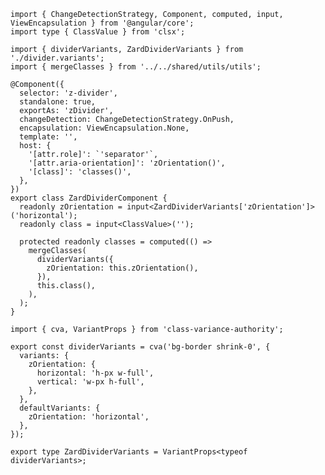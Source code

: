 

```angular-ts title="divider.component.ts" expandable="true" expandableTitle="Expand" copyButton showLineNumbers
import { ChangeDetectionStrategy, Component, computed, input, ViewEncapsulation } from '@angular/core';
import type { ClassValue } from 'clsx';

import { dividerVariants, ZardDividerVariants } from './divider.variants';
import { mergeClasses } from '../../shared/utils/utils';

@Component({
  selector: 'z-divider',
  standalone: true,
  exportAs: 'zDivider',
  changeDetection: ChangeDetectionStrategy.OnPush,
  encapsulation: ViewEncapsulation.None,
  template: '',
  host: {
    '[attr.role]': `'separator'`,
    '[attr.aria-orientation]': 'zOrientation()',
    '[class]': 'classes()',
  },
})
export class ZardDividerComponent {
  readonly zOrientation = input<ZardDividerVariants['zOrientation']>('horizontal');
  readonly class = input<ClassValue>('');

  protected readonly classes = computed(() =>
    mergeClasses(
      dividerVariants({
        zOrientation: this.zOrientation(),
      }),
      this.class(),
    ),
  );
}

```



```angular-ts title="divider.variants.ts" expandable="true" expandableTitle="Expand" copyButton showLineNumbers
import { cva, VariantProps } from 'class-variance-authority';

export const dividerVariants = cva('bg-border shrink-0', {
  variants: {
    zOrientation: {
      horizontal: 'h-px w-full',
      vertical: 'w-px h-full',
    },
  },
  defaultVariants: {
    zOrientation: 'horizontal',
  },
});

export type ZardDividerVariants = VariantProps<typeof dividerVariants>;

```

